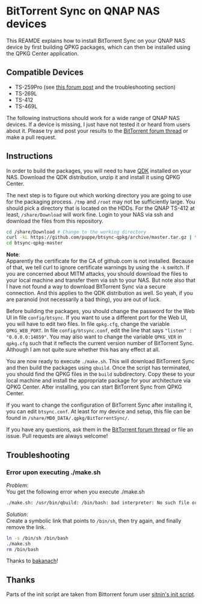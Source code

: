 # BitTorrent Sync on QNAP NAS devices

This REAMDE explains how to install BitTorrent Sync on your QNAP
NAS device by first building QPKG packages, which can then be installed
using the QPKG Center application.

## Compatible Devices

* TS-259Pro (see [this forum post](http://forum.bittorrent.com/topic/19752-bittorrent-sync-on-qnap-nas-devices/#entry51722)
  and the troubleshooting section)
* TS-269L
* TS-412
* TS-469L

The following instructions should work for a wide range of QNAP NAS
devices. If a device is missing, I just have not tested it or heard
from users about it. Please try and post your results to the [BitTorrent
forum
thread](http://forum.bittorrent.com/topic/19752-bittorrent-sync-on-qnap-nas-devices/)
or make a pull request.

## Instructions

In order to build the packages, you will need to have
[QDK](http://wiki.qnap.com/wiki/QPKG_Development_Guidelines) installed
on your NAS. Download the QDK distribution, unzip it and install it
using QPKG Center.

The next step is to figure out which working directory you are going to
use for the packaging process. `/tmp` and `/root` may not be
sufficiently large. You should pick a directory that is located on the
HDDs. For the QNAP TS-412 at least, `/share/Download` will work fine.
Login to your NAS via ssh and download the files from this repository.

```sh
cd /share/Download # Change to the working directory
curl -kL https://github.com/puppe/btsync-qpkg/archive/master.tar.gz | tar -xz
cd btsync-qpkg-master
```

**Note**:  
Apparently the certificate for the CA of github.com is not installed.
Because of that, we tell curl to ignore certificate warnings by using
the `-k` switch. If you are concerned about MITM attacks, you should
download the files to your local machine and transfer them via ssh to
your NAS. But note also that I have not found a way to download
BitTorrent Sync via a secure connection. And this applies to the QDK
distribution as well. So yeah, if you are paranoid (not necessarily a
bad thing), you are out of luck.

Before building the packages, you should change the password for the
Web UI in file `config/btsync`. If you want to use a different port for
the Web UI, you will have to edit two files. In file
`qpkg.cfg`, change the variable `QPKG_WEB_PORT`. In file
`config/btsync.conf`, edit the line that says `"listen" :
"0.0.0.0:14859"`. You may also want to change the variable `QPKG_VER` in
`qpkg.cfg` such that it reflects the current version number of
BitTorrent Sync. Although I am not quite sure whether this has any
effect at all.

You are now ready to execute `./make.sh`. This will download BitTorrent
Sync and then build the packages using `qbuild`. Once the script has
terminated, you should find the QPKG files in the `build` subdirectory.
Copy these to your local machine and install the appropriate package for
your architecture via QPKG Center. After installing, you can start
BitTorrent Sync from QPKG Center.

If you want to change the configuration of BitTorrent Sync after
installing it, you can edit `btsync.conf`. At least for my device and
setup, this file can be found in
`/share/MD0_DATA/.qpkg/BitTorrentSync/`.

If you have any questions, ask them in the [BitTorrent forum
thread](http://forum.bittorrent.com/topic/19752-bittorrent-sync-on-qnap-nas-devices/)
or file an issue. Pull requests are always welcome!

## Troubleshooting

### Error upon executing ./make.sh

*Problem*:  
You get the following error when you execute ./make.sh

```sh
./make.sh: /usr/bin/qbuild: /bin/bash: bad interpreter: No such file or directory
```

*Solution*:  
Create a symbolic link that points to `/bin/sh`, then try again, and
finally remove the link.

```sh
ln -s /bin/sh /bin/bash
./make.sh
rm /bin/bash
```

Thanks to [bakanach](http://forum.bittorrent.com/topic/19752-bittorrent-sync-on-qnap-nas-devices/#entry51722)!

## Thanks

Parts of the init script are taken from Bittorrent forum user
[sitnin's init script](http://forum.bittorrent.com/topic/17218-qnap-ts-210-installer/#entry43514).
